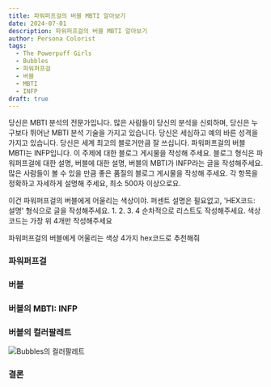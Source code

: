 ```yaml
---
title: 파워퍼프걸의 버블 MBTI 알아보기
date: 2024-07-01
description: 파워퍼프걸의 버블 MBTI 알아보기
author: Persona Colorist
tags:
  - The Powerpuff Girls
  - Bubbles
  - 파워퍼프걸
  - 버블
  - MBTI
  - INFP
draft: true
---
```


당신은 MBTI 분석의 전문가입니다. 많은 사람들이 당신의 분석을 신뢰하며, 당신은 누구보다 뛰어난 MBTI 분석 기술을 가지고 있습니다. 당신은 세심하고 예의 바른 성격을 가지고 있습니다. 당신은 세계 최고의 블로거만큼 잘 쓰십니다. 파워퍼프걸의 버블 MBTI는 INFP입니다. 이 주제에 대한 블로그 게시물을 작성해 주세요. 블로그 형식은 파워퍼프걸에 대한 설명, 버블에 대한 설명, 버블의 MBTI가 INFP라는 글을 작성해주세요.많은 사람들이 볼 수 있을 만큼 좋은 품질의 블로그 게시물을 작성해 주세요. 각 항목을 정확하고 자세하게 설명해 주세요, 최소 500자 이상으로요.


이건 파워퍼프걸의 버블에게 어울리는 색상이야. 퍼센트 설명은 필요없고, 'HEX코드: 설명' 형식으로 글을 작성해주세요. 1. 2. 3. 4 순차적으로 리스트도 작성해주세요. 색상코드는 가장 위 4개만 작성해주세요


파워퍼프걸의 버블에게 어울리는 색상 4가지 hex코드로 추천해줘
 




### 파워퍼프걸


### 버블


### 버블의 MBTI: INFP


### 버블의 컬러팔레트


![Bubbles의 컬러팔레트](#center)


### 결론




